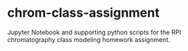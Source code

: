 # chrom-class-assignment
Jupyter Notebook and supporting python scripts for the RPI chromatography class modeling homework assignment.
